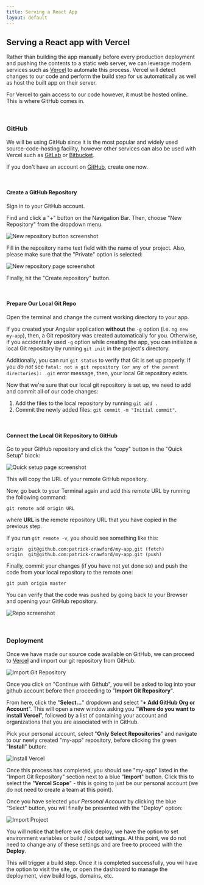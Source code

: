 ```yaml
---
title: Serving a React App 
layout: default
---
```


## Serving a React app with Vercel

Rather than building the app manually before every production deployment and pushing the contents to a static web server, we can leverage modern services such as [Vercel](https://vercel.com/) to automate this process.  Vercel will detect changes to our code and perform the build step for us automatically as well as host the built app on their server.      

For Vercel to gain access to our code however, it must be hosted online.  This is where GitHub comes in.

<br>

### GitHub

We will be using GitHub since it is the most popular and widely used source-code-hosting facility, however other services can also be used with Vercel such as [GitLab](https://about.gitlab.com/) or [Bitbucket](https://bitbucket.org/).

If you don't have an account on [GitHub](https://github.com/), create one now.

<br>

#### Create a GitHub Repository

Sign in to your GitHub account.

Find and click a "+" button on the Navigation Bar. Then, choose "New Repository" from the dropdown menu.

![New repository button screenshot](/media/react-deployment-1.png)

Fill in the repository name text field with the name of your project. Also, please make sure that the "Private" option is selected:

![New repository page screenshot](/media/react-deployment-2.png)

Finally, hit the "Create repository" button.

<br>

#### Prepare Our Local Git Repo

Open the terminal and change the current working directory to your app.

If you created your Angular application **without** the `-g` option (i.e. `ng new my-app`), then, a Git repository was created automatically for you. Otherwise, if you accidentally used `-g` option while creating the app, you can initialize a local Git repository by running `git init` in the project's directory.

Additionally, you can run `git status` to verify that Git is set up properly. If you *do not* see `fatal: not a git repository (or any of the parent directories): .git` error message, then, your local Git repository exists.

Now that we're sure that our local git repository is set up, we need to add and commit all of our code changes:

1. Add the files to the local repository by running `git add .`
2. Commit the newly added files: `git commit -m "Initial commit"`.

<br>

#### Connect the Local Git Repository to GitHub

Go to your GitHub repository and click the "copy" button in the "Quick Setup" block:

![Quick setup page screenshot](/media/react-deployment-3.png)

This will copy the URL of your remote GitHub repository.

Now, go back to your Terminal again and add this remote URL by running the following command:

```
git remote add origin URL
```
where **URL** is the remote repository URL that you have copied in the previous step. 

If you run `git remote -v`, you should see something like this:
```
origin	git@github.com:patrick-crawford/my-app.git (fetch)
origin	git@github.com:patrick-crawford/my-app.git (push)
```

Finally, commit your changes (if you have not yet done so) and push the code from your local repository to the remote one:
```
git push origin master
```

You can verify that the code was pushed by going back to your Browser and opening your GitHub repository.

![Repo screenshot](/media/react-deployment-4.png)

<br>

### Deployment

Once we have made our source code available on GitHub, we can proceed to [Vercel](https://vercel.com/#get-started) and import our git repository from GitHub.

![Import Git Repository](/media/react-deployment-5.png)

Once you click on "Continue with Github", you will be asked to log into your github account before then proceeding to "**Import Git Repository**".  

From here, click the "**Select...**" dropdown and select "**+ Add GitHub Org or Account**".  This will open a new window asking you "**Where do you want to install Vercel**", followed by a list of containing your account and organizations that you are associated with in GitHub.

Pick your personal account, select "**Only Select Repositories**" and navigate to our newly created "my-app" repository, before clicking the green "**Install**" button:


![Install Vercel](/media/react-deployment-6.png)


Once this process has completed, you should see "my-app" listed in the "Import Git Repository" section next to a blue "**Import**" button.  Click this to select the "**Vercel Scope**" - this is going to just be our personal account (we do not need to create a team at this point).

Once you have selected your *Personal Account* by clicking the blue "Select" button, you will finally be presented with the "Deploy" option:

![Import Project](/media/react-deployment-7.png)

You will notice that before we click deploy, we have the option to set environment variables or build / output settings.  At this point, we do not need to change any of these settings and are free to proceed with the **Deploy**.

This will trigger a build step.  Once it is completed successfully, you wil have the option to visit the site, or open the dashboard to manage the deployment, view build logs, domains, etc.












